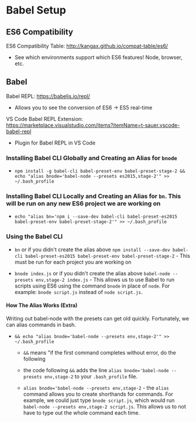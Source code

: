 # Babel Setup

## ES6 Compatibility

ES6 Compatibility Table: <http://kangax.github.io/compat-table/es6/>

* See which environments support which ES6 features! Node, browser, etc.

## Babel

Babel REPL: <https://babeljs.io/repl/>

* Allows you to see the conversion of ES6 -> ES5 real-time

VS Code Babel REPL Extension: <https://marketplace.visualstudio.com/items?itemName=t-sauer.vscode-babel-repl>

* Plugin for Babel REPL in VS Code

### Installing Babel CLI Globally and Creating an Alias for `bnode`

* `npm install -g babel-cli babel-preset-env babel-preset-stage-2 && echo "alias bnode='babel-node --presets es2015,stage-2'" >> ~/.bash_profile`

### Installing Babel CLI Locally and Creating an Alias for `bn`. This will be run on any new ES6 project we are working on

* `echo "alias bn='npm i --save-dev babel-cli babel-preset-es2015 babel-preset-env babel-preset-stage-2'" >> ~/.bash_profile`

### Using the Babel CLI

* `bn` or if you didn't create the alias above `npm install --save-dev babel-cli babel-preset-es2015 babel-preset-env babel-preset-stage-2` - This must be run for each project you are working on

* `bnode index.js` or if you didn't create the alias above `babel-node --presets env,stage-2 index.js` - This allows us to use Babel to run scripts using ES6 using the command `bnode` in place of `node`. For example: `bnode script.js` instead of `node script.js`.

#### How The Alias Works (Extra)

Writing out babel-node with the presets can get old quickly. Fortunately, we can alias commands in bash.

* `&& echo "alias bnode='babel-node --presets env,stage-2'" >> ~/.bash_profile`

  * `&&` means "if the first command completes without error, do the following

  * the code following `&&` adds the line `alias bnode='babel-node --presets env,stage-2` to your `.bash_profile` file.

  * `alias bnode='babel-node --presets env,stage-2` - the `alias` command allows you to create shorthands for commands. For example, we could just type `bnode script.js`, which would run `babel-node --presets env,stage-2 script.js`. This allows us to not have to type out the whole command each time.
